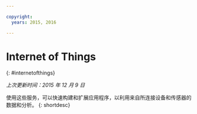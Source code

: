 ```yaml
---

copyright:
  years: 2015, 2016

---
```


# Internet of Things
{: #internetofthings}

*上次更新时间：2015 年 12 月 9 日*

使用这些服务，可以快速构建和扩展应用程序，以利用来自所连接设备和传感器的数据和分析。
{: shortdesc}



